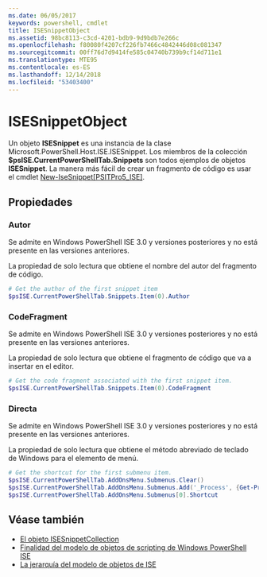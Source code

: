 ```yaml
---
ms.date: 06/05/2017
keywords: powershell, cmdlet
title: ISESnippetObject
ms.assetid: 98bc8113-c3cd-4201-bdb9-9d9bdb7e266c
ms.openlocfilehash: f80080f4207cf226fb7466c4842446d08c081347
ms.sourcegitcommit: 00ff76d7d9414fe585c04740b739b9cf14d711e1
ms.translationtype: MTE95
ms.contentlocale: es-ES
ms.lasthandoff: 12/14/2018
ms.locfileid: "53403400"
---
```

# <a name="the-isesnippetobject"></a>ISESnippetObject

Un objeto **ISESnippet** es una instancia de la clase Microsoft.PowerShell.Host.ISE.ISESnippet. Los miembros de la colección **$psISE.CurrentPowerShellTab.Snippets** son todos ejemplos de objetos **ISESnippet**. La manera más fácil de crear un fragmento de código es usar el cmdlet [New-IseSnippet&#91;PSITPro5_ISE&#93;](https://technet.microsoft.com/library/0a6339a3-2683-4a8e-8929-90ad9a95c3e0).

## <a name="properties"></a>Propiedades

### <a name="author"></a>Autor

Se admite en Windows PowerShell ISE 3.0 y versiones posteriores y no está presente en las versiones anteriores.

La propiedad de solo lectura que obtiene el nombre del autor del fragmento de código.

```powershell
# Get the author of the first snippet item
$psISE.CurrentPowerShellTab.Snippets.Item(0).Author
```

### <a name="codefragment"></a>CodeFragment

Se admite en Windows PowerShell ISE 3.0 y versiones posteriores y no está presente en las versiones anteriores.

La propiedad de solo lectura que obtiene el fragmento de código que va a insertar en el editor.

```powershell
# Get the code fragment associated with the first snippet item.
$psISE.CurrentPowerShellTab.Snippets.Item(0).CodeFragment
```

### <a name="shortcut"></a>Directa

Se admite en Windows PowerShell ISE 3.0 y versiones posteriores y no está presente en las versiones anteriores.

La propiedad de solo lectura que obtiene el método abreviado de teclado de Windows para el elemento de menú.

```powershell
# Get the shortcut for the first submenu item.
$psISE.CurrentPowerShellTab.AddOnsMenu.Submenus.Clear()
$psISE.CurrentPowerShellTab.AddOnsMenu.Submenus.Add('_Process', {Get-Process}, 'Alt+P')
$psISE.CurrentPowerShellTab.AddOnsMenu.Submenus[0].Shortcut
```

## <a name="see-also"></a>Véase también

- [El objeto ISESnippetCollection](The-ISESnippetCollection-Object.md)
- [Finalidad del modelo de objetos de scripting de Windows PowerShell ISE](purpose-of-the-windows-powershell-ise-scripting-object-model.md)
- [La jerarquía del modelo de objetos de ISE](The-ISE-Object-Model-Hierarchy.md)